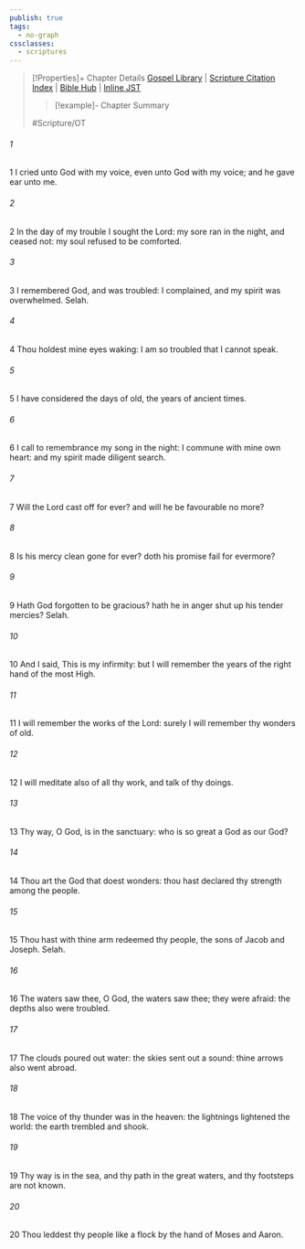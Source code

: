 ```yaml
---
publish: true
tags:
  - no-graph
cssclasses:
  - scriptures
---
```

>[!Properties]+ Chapter Details
>[Gospel Library](https://churchofjesuschrist.org/study/scriptures/ot/ps/77?lang=eng)    |    [Scripture Citation Index](https://scriptures.byu.edu/#0774d::c0774d)    |    [Bible Hub](https://biblehub.com/psalms/77.htm)    |    [Inline JST](https://scripturetoolbox.com/html/ic/Psalms/77.html)
>>[!example]- Chapter Summary
>> 
> 
>
>#Scripture/OT
###### 1
1 I cried unto God with my voice, even unto God with my voice; and he gave ear unto me.
###### 2
2 In the day of my trouble I sought the Lord: my sore ran in the night, and ceased not: my soul refused to be comforted.
###### 3
3 I remembered God, and was troubled: I complained, and my spirit was overwhelmed. Selah.
###### 4
4 Thou holdest mine eyes waking: I am so troubled that I cannot speak.
###### 5
5 I have considered the days of old, the years of ancient times.
###### 6
6 I call to remembrance my song in the night: I commune with mine own heart: and my spirit made diligent search.
###### 7
7 Will the Lord cast off for ever? and will he be favourable no more?
###### 8
8 Is his mercy clean gone for ever? doth his promise fail for evermore?
###### 9
9 Hath God forgotten to be gracious? hath he in anger shut up his tender mercies? Selah.
###### 10
10 And I said, This is my infirmity: but I will remember the years of the right hand of the most High.
###### 11
11 I will remember the works of the Lord: surely I will remember thy wonders of old.
###### 12
12 I will meditate also of all thy work, and talk of thy doings.
###### 13
13 Thy way, O God, is in the sanctuary: who is so great a God as our God?
###### 14
14 Thou art the God that doest wonders: thou hast declared thy strength among the people.
###### 15
15 Thou hast with thine arm redeemed thy people, the sons of Jacob and Joseph. Selah.
###### 16
16 The waters saw thee, O God, the waters saw thee; they were afraid: the depths also were troubled.
###### 17
17 The clouds poured out water: the skies sent out a sound: thine arrows also went abroad.
###### 18
18 The voice of thy thunder was in the heaven: the lightnings lightened the world: the earth trembled and shook.
###### 19
19 Thy way is in the sea, and thy path in the great waters, and thy footsteps are not known.
###### 20
20 Thou leddest thy people like a flock by the hand of Moses and Aaron.
